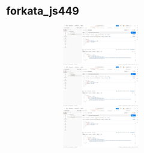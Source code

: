 # forkata_js449
<p align="center">
 <img width="200px" src="photo_5237993203846733186_w.jpg" alt="qr"/>
  <br>
  <img width="200px" src="photo_5237993203846733186_w.jpg" alt="qr"/>
  <br>
  <img width="200px" src="photo_5237993203846733186_w.jpg" alt="qr"/>
</p>

